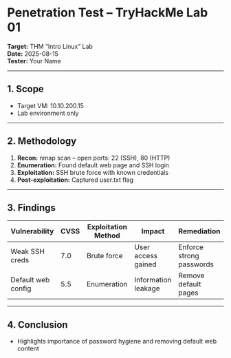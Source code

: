 #  Penetration Test – TryHackMe Lab 01

**Target:** THM “Intro Linux” Lab  
**Date:** 2025-08-15  
**Tester:** Your Name  

---

## 1. Scope
- Target VM: 10.10.200.15  
- Lab environment only  

---

## 2. Methodology
1. **Recon:** nmap scan – open ports: 22 (SSH), 80 (HTTP)  
2. **Enumeration:** Found default web page and SSH login  
3. **Exploitation:** SSH brute force with known credentials  
4. **Post-exploitation:** Captured user.txt flag  

---

## 3. Findings
| Vulnerability | CVSS | Exploitation Method | Impact | Remediation |
|---------------|------|------------------|--------|------------|
| Weak SSH creds | 7.0 | Brute force | User access gained | Enforce strong passwords |
| Default web config | 5.5 | Enumeration | Information leakage | Remove default pages |

---

## 4. Conclusion
- Highlights importance of password hygiene and removing default web content
